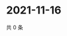 # 2021-11-16

共 0 条

<!-- BEGIN WEIBO -->
<!-- 最后更新时间 Tue Nov 16 2021 01:11:14 GMT+0800 (China Standard Time) -->

<!-- END WEIBO -->
